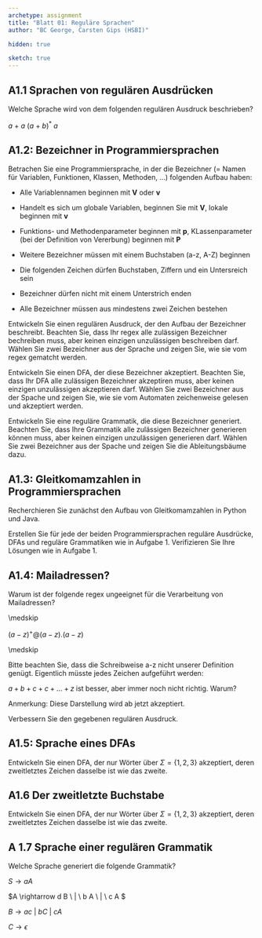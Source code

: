```yaml
---
archetype: assignment
title: "Blatt 01: Reguläre Sprachen"
author: "BC George, Carsten Gips (HSBI)"

hidden: true

sketch: true
---
```


## A1.1 Sprachen von regulären Ausdrücken

Welche Sprache wird von dem folgenden regulären Ausdruck beschrieben?

$a\ +\ a\ (a\ +\ b)^*\ a$


## A1.2: Bezeichner in Programmiersprachen

Betrachen Sie eine Programmiersprache, in der die Bezeichner (= Namen für Variablen, Funktionen, Klassen, Methoden, ...) folgenden Aufbau haben:

*   Alle Variablennamen beginnen mit **V** oder **v**

*   Handelt es sich um globale Variablen, beginnen Sie mit **V**, lokale beginnen mit **v**

*   Funktions- und Methodenparameter beginnen mit **p**, KLassenparameter (bei der Definition von Vererbung) beginnen mit **P**

*   Weitere Bezeichner müssen mit einem Buchstaben (a-z, A-Z) beginnen

*   Die folgenden Zeichen dürfen Buchstaben, Ziffern und ein Untersreich sein

*   Bezeichner dürfen nicht mit einem Unterstrich enden

*   Alle Bezeichner müssen aus mindestens zwei Zeichen bestehen


Entwickeln Sie einen regulären Ausdruck, der den Aufbau der Bezeichner beschreibt.
Beachten Sie, dass Ihr regex alle zulässigen Bezeichner bechreiben muss, aber keinen einzigen unzulässigen beschreiben darf. Wählen Sie zwei Bezeichner aus der Sprache und zeigen Sie, wie sie vom regex gematcht werden.

Entwickeln Sie einen DFA, der diese Bezeichner akzeptiert.
Beachten Sie, dass Ihr DFA alle zulässigen Bezeichner akzeptiren muss, aber keinen einzigen unzulässigen akzeptieren darf. Wählen Sie zwei Bezeichner aus der Spache und zeigen Sie, wie sie vom Automaten zeichenweise gelesen und akzeptiert werden.

Entwickeln Sie eine reguläre Grammatik, die diese Bezeichner generiert.
Beachten Sie, dass Ihre Grammatik alle zulässigen Bezeichner generieren können muss, aber keinen einzigen unzulässigen generieren darf. Wählen Sie zwei Bezeichner aus der Spache und zeigen Sie die Ableitungsbäume dazu.


## A1.3: Gleitkomamzahlen in Programmiersprachen
Recherchieren Sie zunächst den Aufbau von Gleitkomamzahlen in Python und Java.

Erstellen Sie für jede der beiden Programmiersprachen reguläre Ausdrücke, DFAs und reguläre Grammatiken wie in Aufgabe 1. Verifizieren Sie Ihre Lösungen wie in Aufgabe 1.


## A1.4: Mailadressen?

Warum ist der folgende regex ungeeignet für die Verarbeitung von Mailadressen?

\medskip

$(a-z)^+@(a-z).(a-z)$

\medskip

Bitte beachten Sie, dass die Schreibweise a-z nicht unserer Definition genügt. Eigentlich müsste jedes Zeichen aufgeführt werden:

$a + b + c + c + \ldots + z$ ist besser, aber immer noch nicht richtig. Warum?

Anmerkung: Diese Darstellung wird ab jetzt akzeptiert.

Verbessern Sie den gegebenen regulären Ausdruck.

## A1.5: Sprache eines DFAs

Entwickeln Sie einen DFA, der nur Wörter über $\Sigma = \{1,2,3\}$ akzeptiert, deren zweitletztes Zeichen dasselbe ist wie das zweite.

## A1.6 Der zweitletzte Buchstabe

Entwickeln Sie einen DFA, der nur Wörter über $\Sigma = \{1,2,3\}$ akzeptiert, deren zweitletztes Zeichen dasselbe ist wie das zweite.

## A 1.7 Sprache einer regulären Grammatik

Welche Sprache generiert die folgende Grammatik?

$S \rightarrow a A$

$A \rightarrow d B \ | \ b A \ | \ c A $

$B \rightarrow a c \ | \ b C \ | \ c A$

$C \rightarrow \epsilon$





